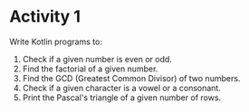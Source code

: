 # Activity 1

Write Kotlin programs to:

1. Check if a given number is even or odd.
2. Find the factorial of a given number.
3. Find the GCD (Greatest Common Divisor) of two numbers.
4. Check if a given character is a vowel or a consonant.
5. Print the Pascal's triangle of a given number of rows.